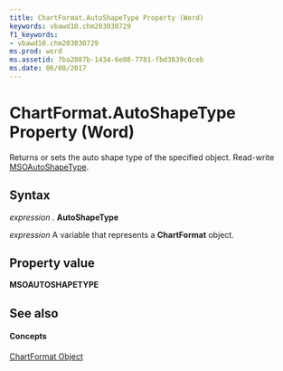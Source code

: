 ```yaml
---
title: ChartFormat.AutoShapeType Property (Word)
keywords: vbawd10.chm203030729
f1_keywords:
- vbawd10.chm203030729
ms.prod: word
ms.assetid: 7ba2087b-1434-6e08-7781-fbd3839c0ceb
ms.date: 06/08/2017
---
```



# ChartFormat.AutoShapeType Property (Word)

Returns or sets the auto shape type of the specified object. Read-write [MSOAutoShapeType](http://msdn.microsoft.com/library/7e6fe414-2b25-56d7-a678-b6e718329118%28Office.15%29.aspx).


## Syntax

 _expression_ . **AutoShapeType**

 _expression_ A variable that represents a **ChartFormat** object.


## Property value

 **MSOAUTOSHAPETYPE**


## See also


#### Concepts


[ChartFormat Object](Word.ChartFormat.md)

